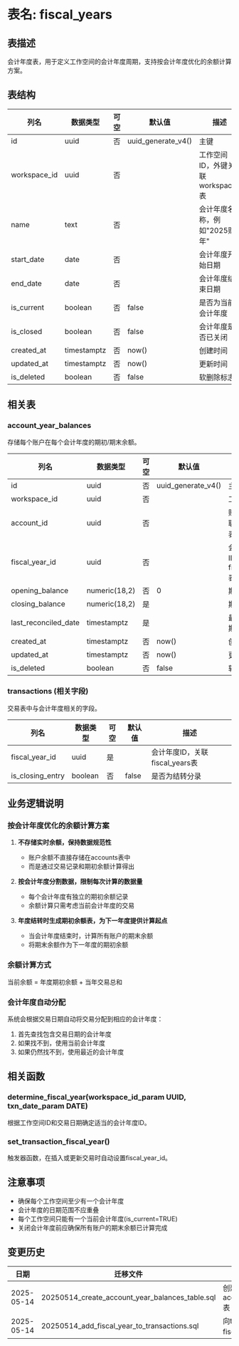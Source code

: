 # 表名: fiscal_years

## 表描述
会计年度表，用于定义工作空间的会计年度周期，支持按会计年度优化的余额计算方案。

## 表结构

| 列名 | 数据类型 | 可空 | 默认值 | 描述 |
|------|----------|------|--------|------|
| id | uuid | 否 | uuid_generate_v4() | 主键 |
| workspace_id | uuid | 否 | | 工作空间ID，外键关联workspaces表 |
| name | text | 否 | | 会计年度名称，例如"2025财年" |
| start_date | date | 否 | | 会计年度开始日期 |
| end_date | date | 否 | | 会计年度结束日期 |
| is_current | boolean | 否 | false | 是否为当前会计年度 |
| is_closed | boolean | 否 | false | 会计年度是否已关闭 |
| created_at | timestamptz | 否 | now() | 创建时间 |
| updated_at | timestamptz | 否 | now() | 更新时间 |
| is_deleted | boolean | 否 | false | 软删除标志 |

## 相关表

### account_year_balances
存储每个账户在每个会计年度的期初/期末余额。

| 列名 | 数据类型 | 可空 | 默认值 | 描述 |
|------|----------|------|--------|------|
| id | uuid | 否 | uuid_generate_v4() | 主键 |
| workspace_id | uuid | 否 | | 工作空间ID |
| account_id | uuid | 否 | | 账户ID，关联accounts表 |
| fiscal_year_id | uuid | 否 | | 会计年度ID，关联fiscal_years表 |
| opening_balance | numeric(18,2) | 否 | 0 | 期初余额 |
| closing_balance | numeric(18,2) | 是 | | 期末余额 |
| last_reconciled_date | timestamptz | 是 | | 最后对账日期 |
| created_at | timestamptz | 否 | now() | 创建时间 |
| updated_at | timestamptz | 否 | now() | 更新时间 |
| is_deleted | boolean | 否 | false | 软删除标志 |

### transactions (相关字段)
交易表中与会计年度相关的字段。

| 列名 | 数据类型 | 可空 | 默认值 | 描述 |
|------|----------|------|--------|------|
| fiscal_year_id | uuid | 是 | | 会计年度ID，关联fiscal_years表 |
| is_closing_entry | boolean | 否 | false | 是否为结转分录 |

## 业务逻辑说明

### 按会计年度优化的余额计算方案

1. **不存储实时余额，保持数据规范性**
   - 账户余额不直接存储在accounts表中
   - 而是通过交易记录和期初余额计算得出

2. **按会计年度分割数据，限制每次计算的数据量**
   - 每个会计年度有独立的期初余额记录
   - 余额计算只需考虑当前会计年度的交易

3. **年度结转时生成期初余额表，为下一年度提供计算起点**
   - 当会计年度结束时，计算所有账户的期末余额
   - 将期末余额作为下一年度的期初余额

### 余额计算方式
当前余额 = 年度期初余额 + 当年交易总和

### 会计年度自动分配
系统会根据交易日期自动将交易分配到相应的会计年度：
1. 首先查找包含交易日期的会计年度
2. 如果找不到，使用当前会计年度
3. 如果仍然找不到，使用最近的会计年度

## 相关函数

### determine_fiscal_year(workspace_id_param UUID, txn_date_param DATE)
根据工作空间ID和交易日期确定适当的会计年度ID。

### set_transaction_fiscal_year()
触发器函数，在插入或更新交易时自动设置fiscal_year_id。

## 注意事项

- 确保每个工作空间至少有一个会计年度
- 会计年度的日期范围不应重叠
- 每个工作空间只能有一个当前会计年度(is_current=TRUE)
- 关闭会计年度前应确保所有账户的期末余额已计算完成

## 变更历史

| 日期 | 迁移文件 | 变更描述 |
|------|----------|----------|
| 2025-05-14 | 20250514_create_account_year_balances_table.sql | 创建account_year_balances表 |
| 2025-05-14 | 20250514_add_fiscal_year_to_transactions.sql | 向transactions表添加fiscal_year_id字段 |
